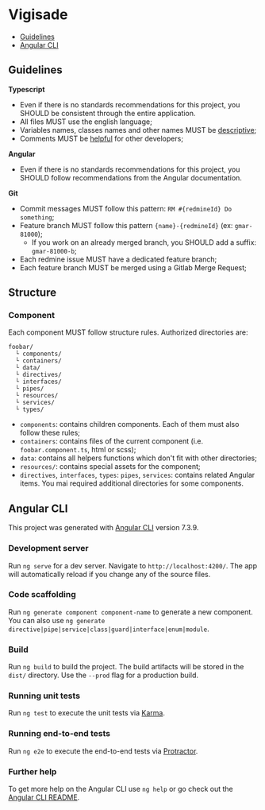 # Vigisade

* [Guidelines](#guidelines)
* [Angular CLI](#angular-cli)

## Guidelines

__Typescript__
* Even if there is no standards recommendations for this project, you SHOULD be consistent through the entire application.
* All files MUST use the english language;
* Variables names, classes names and other names MUST be [descriptive](https://hackernoon.com/the-art-of-naming-variables-52f44de00aad);
* Comments MUST be [helpful](https://blog.codinghorror.com/code-tells-you-how-comments-tell-you-why/) for other developers;

__Angular__
* Even if there is no standards recommendations for this project, you SHOULD follow recommendations from the Angular documentation.

__Git__
* Commit messages MUST follow this pattern: `RM #{redmineId} Do something`;
* Feature branch MUST follow this pattern `{name}-{redmineId}` (ex: `gmar-81000`);
    * If you work on an already merged branch, you SHOULD add a suffix: `gmar-81000-b`;
* Each redmine issue MUST have a dedicated feature branch;
* Each feature branch MUST be merged using a Gitlab Merge Request;


## Structure

### Component

Each component MUST follow structure rules. Authorized directories are:
```
foobar/
  └ components/
  └ containers/
  └ data/
  └ directives/
  └ interfaces/
  └ pipes/
  └ resources/
  └ services/
  └ types/
```

* `components`: contains children components. Each of them must also follow these rules;
* `containers`: contains files of the current component (i.e. `foobar.component.ts`, html or scss);
* `data`: contains all helpers functions which don't fit with other directories;
* `resources/`: contains special assets for the component;
* `directives`, `interfaces`, `types`: `pipes`, `services`: contains related Angular items. You mai required additional directories for some components.


## Angular CLI

This project was generated with [Angular CLI](https://github.com/angular/angular-cli) version 7.3.9.

### Development server

Run `ng serve` for a dev server. Navigate to `http://localhost:4200/`. The app will automatically reload if you change any of the source files.

### Code scaffolding

Run `ng generate component component-name` to generate a new component. You can also use `ng generate directive|pipe|service|class|guard|interface|enum|module`.

### Build

Run `ng build` to build the project. The build artifacts will be stored in the `dist/` directory. Use the `--prod` flag for a production build.

### Running unit tests

Run `ng test` to execute the unit tests via [Karma](https://karma-runner.github.io).

### Running end-to-end tests

Run `ng e2e` to execute the end-to-end tests via [Protractor](http://www.protractortest.org/).

### Further help

To get more help on the Angular CLI use `ng help` or go check out the [Angular CLI README](https://github.com/angular/angular-cli/blob/master/README.md).

